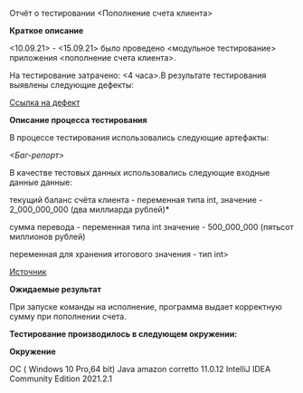 Отчёт о тестировании <Пополнение счета клиента>

**Краткое описание**

<10.09.21> - <15.09.21> было проведено <модульное тестирование> приложения <пополнение счета клиента>.

На тестирование затрачено: <4 часа>.В результате тестирования выявлены следующие дефекты:

[Ссылка на дефект](https://github.com/Masheba/JAVA-1/issues/1)

**Описание процесса тестирования**

В процессе тестирования использовались следующие артефакты:

*<Баг-репорт>*

В качестве тестовых данных использовались следующие входные данные данные:

текущий баланс счёта клиента - переменная типа int, значение - 2_000_000_000 (два миллиарда рублей)*

сумма перевода - переменная типа int значение - 500_000_000 (пятьсот миллионов рублей)

переменная для хранения итогового значения - тип int>

[Источник](https://github.com/netology-code/javaqa-homeworks/blob/master/intro/MERGED.md)

**Ожидаемые результат** 

При запуске команды на исполнение, программа выдает корректную сумму при пополнении счета.

**Тестирование производилось в следующем окружении:**

**Окружение**

ОС ( Windows 10 Pro,64 bit)
Java amazon corretto 11.0.12
IntelliJ IDEA Community Edition 2021.2.1
